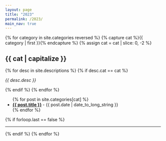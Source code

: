 ```yaml
---
layout: page
title: "2023"
permalink: /2023/
main_nav: true
---
```


{% for category in site.categories reversed %}
{% capture cat %}{{ category | first }}{% endcapture %}
{% assign cat = cat | slice: 0, -2 %}
<h2 id="{{cat}}">{{ cat | capitalize }}</h2>
{% for desc in site.descriptions %}
  {% if desc.cat == cat %}
    <p class="desc"><em>{{ desc.desc }}</em></p>
  {% endif %}
{% endfor %}
<ul class="posts-list">
{% for post in site.categories[cat] %}
  <li>
    <strong>
      <a href="{{ post.url | prepend: site.baseurl }}">{{ post.title }}</a>
    </strong>
    <span class="post-date">- {{ post.date | date_to_long_string }}</span>
  </li>
{% endfor %}
</ul>
{% if forloop.last == false %}<hr>{% endif %}
{% endfor %}
<br>

